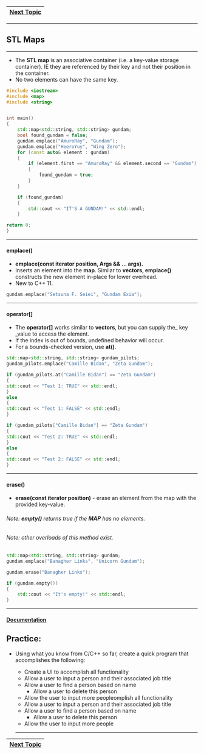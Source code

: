 |[Next Topic](/00-Table-of-Contents.md)|
|---|

---

## STL Maps

---

* The **STL map** is an associative container \(i.e. a key-value storage container\). IE they are referenced by their key and not their position in the container.
* No two elements can have the same key.

```cpp
#include <iostream>
#include <map>
#include <string>


int main()
{
    std::map<std::string, std::string> gundam;
    bool found_gundam = false;
    gundam.emplace("AmuroRay", "Gundam");
    gundam.emplace("HeeroYuy", "Wing Zero");
    for (const auto& element : gundam)
    {
        if (element.first == "AmuroRay" && element.second == "Gundam")
        {
            found_gundam = true;
        }
    }

    if (found_gundam)
    {
        std::cout << "IT'S A GUNDAM!" << std::endl;
    }

return 0;
}
```

---

#### emplace\(\)

* **emplace\(const iterator position, Args && … args\).**
* Inserts an element into the **map**. Similar to **vectors, emplace\(\)** constructs the new element in-place for lower overhead.
* New to C++ 11.

```cpp
gundam.emplace("Setsuna F. Seiei", "Gundam Exia");
```

---

#### operator\[\]

* The **operator\[\]** works similar to **vectors**, but you can supply the\_ key \_value to access the element.
* If the index is out of bounds, undefined behavior will occur.
* For a bounds-checked version, use **at\(\)**.

```cpp
std::map<std::string, std::string> gundam_pilots;
gundam_pilots.emplace("Camille Bidan", "Zeta Gundam");

if (gundam_pilots.at("Camille Bidan") == "Zeta Gundam")
{
std::cout << "Test 1: TRUE" << std::endl;
}
else
{
std::cout << "Test 1: FALSE" << std::endl;
}

if (gundam_pilots["Camille Bidan"] == "Zeta Gundam")
{
std::cout << "Test 2: TRUE" << std::endl;
}
else
{
std::cout << "Test 2: FALSE" << std::endl;
}
```

---

#### erase\(\)

* **erase\(const iterator position\)** - erase an element from the map with the provided key-value.

###### Note: **empty\(\)** returns true if the **MAP** has no elements.

###### Note: other overloads of this method exist.

```cpp
std::map<std::string, std::string> gundam;
gundam.emplace("Banagher Links", "Unicorn Gundam");

gundam.erase("Banagher Links");

if (gundam.empty())
{
    std::cout << "It's empty!" << std::endl;
}
```

---

#### [Documentation](http://www.cplusplus.com/reference/map/map/)

## Practice: 

* Using what you know from C/C++ so far, create a quick program that accomplishes the following:
    * Create a UI to accomplish all functionality
    * Allow a user to input a person and their associated job title
    * Allow a user to find a person based on name
        * Allow a user to delete this person
    * Allow the user to input more peopleomplish all functionality
    * Allow a user to input a person and their associated job title
    * Allow a user to find a person based on name
        * Allow a user to delete this person
    * Allow the user to input more people
    
    ---
    
|[Next Topic](/ch02_Cpp_STL/2.06_stl-deque.md)|
|---|
